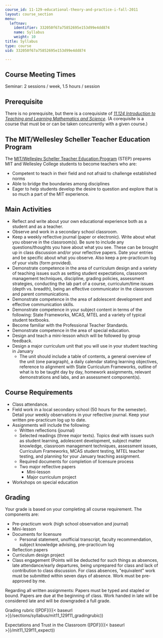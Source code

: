 ```yaml
---
course_id: 11-129-educational-theory-and-practice-i-fall-2011
layout: course_section
menu:
  leftnav:
    identifier: 332050f67a75852695e153d99e4dd874
    name: Syllabus
    weight: 10
title: Syllabus
type: course
uid: 332050f67a75852695e153d99e4dd874

---
```


Course Meeting Times
--------------------

Seminar: 2 sessions / week, 1.5 hours / session

Prerequisite
------------

There is no prerequisite, but there is a corequisiste of [_11.124 Introduction to Teaching and Learning Mathematics and Science_](/courses/11-124-introduction-to-education-looking-forward-and-looking-back-on-education-fall-2011/). (A corequisite is a course that must be or can be taken concurrently with a given course.)

The MIT/Wellesley Scheller Teacher Education Program
----------------------------------------------------

The [MIT/Wellesley Scheller Teacher Education Program](http://education.mit.edu/classes/overview) (STEP) prepares MIT and Wellesley College students to become teachers who are:

*   Competent to teach in their field and not afraid to challenge established norms
*   Able to bridge the boundaries among disciplines
*   Eager to help students develop the desire to question and explore that is so much a part of the MIT experience.

Main Activities
---------------

*   Reflect and write about your own educational experience both as a student and as a teacher.
*   Observe and work in a secondary school classroom.
*   Keep a weekly reflective journal (paper or electronic). Write about what you observe in the classroom(s). Be sure to include any questions/thoughts you have about what you see. These can be brought up in class discussion and/or your reflective papers. Date your entries and be specific about what you observe. Also keep a pre-practicum log of your visits (form provided).
*   Demonstrate competence in the area of curriculum design and a variety of teaching issues such as setting student expectations, classroom management techniques, discipline, grading policies, assessment strategies, conducting the lab part of a course, curriculum/time issues (depth vs. breadth), being an effective communicator in the classroom and parent communications.
*   Demonstrate competence in the area of adolescent development and effective communication skills.
*   Demonstrate competence in your subject content in terms of the following: State Frameworks, MCAS, MTEL and a variety of typical student textbooks.
*   Become familiar with the Professional Teacher Standards.
*   Demonstrate competence in the area of special education.
*   Design and teach a mini-lesson which will be followed by group feedback.
*   Design a major curriculum unit that you will use in your student teaching in January
    *   The unit should include a table of contents, a general overview of the unit (one paragraph), a daily calendar stating learning objectives, reference to alignment with State Curriculum Frameworks, outline of what is to be taught day by day, homework assignments, relevant demonstrations and labs, and an assessment component(s).

Course Requirements
-------------------

*   Class attendance.
*   Field work in a local secondary school (50 hours for the semester). Detail your weekly observations in your reflective journal. Keep your written pre-practicum log up to date.
*   Assignments will include the following:
    *   Written reflections (journal)
    *   Selected readings (three major texts). Topics deal with issues such as student learning, adolescent development, subject matter knowledge, classroom management techniques, assessment issues, Curriculum Frameworks, MCAS student testing, MTEL teacher testing, and planning for your January teaching assignment.
    *   Required documents for completion of licensure process
    *   Two major reflective papers
        *   Mini-lesson
        *   Major curriculum project
*   Workshops on special education

Grading
-------

Your grade is based on your completing all course requirement. The components are:

*   Pre-practicum work (high school observation and journal)
*   Mini-lesson
*   Documents for licensure
    *   Personal statement, unofficial transcript, faculty recommendation, subject knowledge advising, pre-practicum log
*   Reflection papers
*   Curriculum design project
*   Class engagement (Points will be deducted for such things as absences, late attendance/early departures, being unprepared for class and lack of contribution to class discussion. For class absences, "equivalent" work must be submitted within seven days of absence. Work must be pre-approved by me.

Regarding all written assignments: Papers must be typed and stapled or bound. Papers are due at the beginning of class. Work handed in late will be considered late and will be downgraded a full grade.

Grading rubric ([PDF]({{< baseurl >}}/sections/syllabus/mit11_129f11_gradingrubic))

Expectations and Trust in the Classroom ([PDF]({{< baseurl >}}/mit11_129f11_expect))